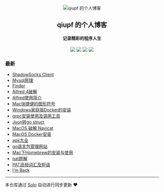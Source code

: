 <p align="center"><img alt="qiupf 的个人博客" src="https://static.b3log.org/images/brand/solo-32.png"></p><h2 align="center">
qiupf 的个人博客
</h2>

<h4 align="center">记录精彩的程序人生</h4>
<p align="center"><a title="qiupf 的个人博客" target="_blank" href="https://github.com/qiupf/solo-blog"><img src="https://img.shields.io/github/last-commit/qiupf/solo-blog.svg?style=flat-square&color=FF9900"></a>
<a title="GitHub repo size in bytes" target="_blank" href="https://github.com/qiupf/solo-blog"><img src="https://img.shields.io/github/repo-size/qiupf/solo-blog.svg?style=flat-square"></a>
<a title="Solo Version" target="_blank" href="https://github.com/b3log/solo/releases"><img src="https://img.shields.io/badge/solo-3.6.4-f1e05a.svg?style=flat-square&color=blueviolet"></a>
<a title="Hits" target="_blank" href="https://github.com/b3log/hits"><img src="https://hits.b3log.org/qiupf/solo-blog.svg"></a></p>

### 最新

* [ShadowSocks Client](http://www.meetpanda.xyz:8081/articles/2019/08/30/1567159648216.html)
* [Mysql原理](http://www.meetpanda.xyz:8081/articles/2019/08/30/1567145521764.html)
* [Finder](http://www.meetpanda.xyz:8081/articles/2019/08/29/1567069294894.html)
* [Alfred 4破解](http://www.meetpanda.xyz:8081/articles/2019/08/29/1567067814681.html)
* [Alfred使用简介](http://www.meetpanda.xyz:8081/articles/2019/08/29/1567067149093.html)
* [Mac快捷键的图形符号](http://www.meetpanda.xyz:8081/articles/2019/08/29/1567065058925.html)
* [Windows家庭版Docker的安装](http://www.meetpanda.xyz:8081/articles/2019/08/28/1567001359935.html)
* [grpc安装使用及调用工具](http://www.meetpanda.xyz:8081/articles/2019/08/28/1566963931813.html)
* [Json转go struct](http://www.meetpanda.xyz:8081/articles/2019/08/28/1566963440031.html)
* [MacOS 破解 Navicat](http://www.meetpanda.xyz:8081/articles/2019/08/28/1566963344739.html)
* [MacOS Docker安装](http://www.meetpanda.xyz:8081/articles/2019/08/28/1566963044597.html)
* [apk大全](http://www.meetpanda.xyz:8081/articles/2019/08/28/1566962914609.html)
* [go语言包管理网站](http://www.meetpanda.xyz:8081/articles/2019/08/28/1566962809464.html)
* [Mac下Homebrew的安装与使用](http://www.meetpanda.xyz:8081/articles/2019/08/28/1566962649987.html)
* [pat题解](http://www.meetpanda.xyz:8081/articles/2019/08/28/1566958721818.html)
* [PAT高频词汇及短语](http://www.meetpanda.xyz:8081/articles/2019/08/28/1566954776154.html)
* [I‘m Back](http://www.meetpanda.xyz:8081/articles/2019/08/27/1566900838460.html)



---

本仓库通过 [Solo](https://github.com/b3log/solo) 自动进行同步更新 ❤️ 